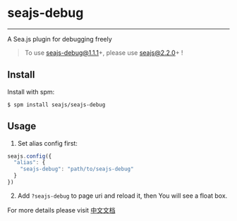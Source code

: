 # seajs-debug

-------------------

A Sea.js plugin for debugging freely


> To use seajs-debug@1.1.1+,  please use seajs@2.2.0+ !


## Install

Install with spm:

```
$ spm install seajs/seajs-debug
```

## Usage

1) Set alias config first:

```js
seajs.config({
  "alias": {
    "seajs-debug": "path/to/seajs-debug"
  }
})
```

2) Add `?seajs-debug` to page uri and reload it, then You will see a float box.

For more details please visit [中文文档](https://github.com/seajs/seajs-debug/issues/4)

